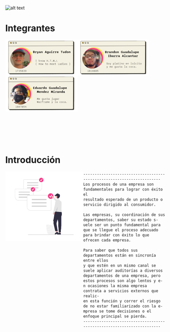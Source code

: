 ![alt text](img/top.png)



# Integrantes
<div>
<img align="left" src="img/bryan.png" width="45%"/>
<img align="left" src="img/brandon.png" width="45%"/>
<img align="left" src="img/ed.png" width="45%"/>
</div>
<br><br><br><br><br><br><br><br><br><br><br><br><br><br><br><br><br><br><br>

<h1> Introducción
</h1>
<img align="left" src="img/ii.png" height="220px"/>

```
----------------------------------------------------------------------
Los procesos de una empresa son fundamentales para lograr con éxito el 
resultado esperado de un producto o servicio dirigido al consumidor. 
    
Las empresas, su coordinación de sus departamentos, saber su estado s-
uele ser un punto fundamental para que se llegue el proceso adecuado 
para brindar con éxito lo que ofrecen cada empresa. 
    
Para saber que todos sus departamentos están en sincronía entre ellos 
y que estén en un mismo canal se suele aplicar auditorías a diversos 
departamentos de una empresa, pero estos procesos son algo lentos y e-
n ocasiones la misma empresa contrata a servicios externos que realic-
en esta función y correr el riesgo de no estar familiarizado con la e-
mpresa se tome decisiones o el enfoque principal se pierda.
----------------------------------------------------------------------
    
```
<br>
